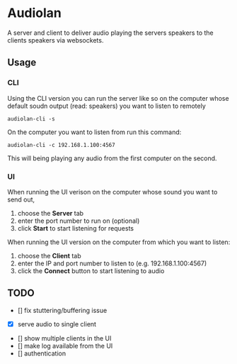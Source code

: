 # Audiolan

A server and client to deliver audio playing the servers speakers to the clients speakers via websockets.

## Usage

### CLI

Using the CLI version you can run the server like so on the computer whose default soudn output (read: speakers) you want to listen to remotely

```
audiolan-cli -s
```

On the computer you want to listen from run this command:

```
audiolan-cli -c 192.168.1.100:4567
```

This will being playing any audio from the first computer on the second.

### UI

When running the UI verison on the computer whose sound you want to send out, 

1. choose the **Server** tab
2. enter the port number to run on (optional)
3. click **Start** to start listening for requests

When running the UI version on the computer from which you want to listen:

1. choose the **Client** tab
2. enter the IP and port number to listen to (e.g. 192.168.1.100:4567)
3. click the **Connect** button to start listening to audio

## TODO

- [] fix stuttering/buffering issue
- [x] serve audio to single client
- [] show multiple clients in the UI
- [] make log available from the UI
- [] authentication